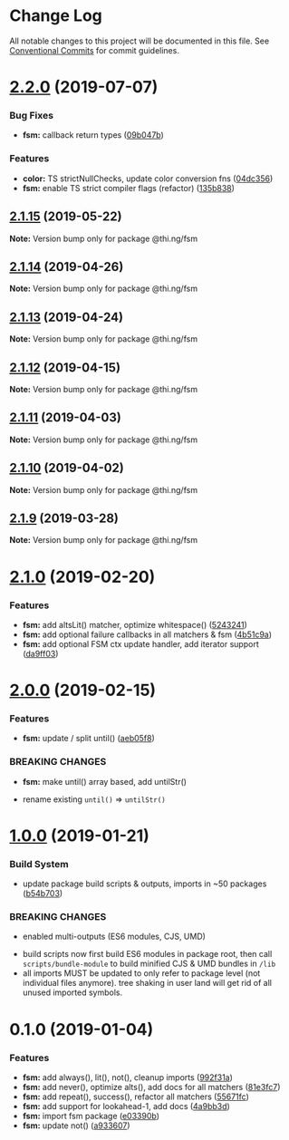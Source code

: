 # Change Log

All notable changes to this project will be documented in this file.
See [Conventional Commits](https://conventionalcommits.org) for commit guidelines.

# [2.2.0](https://github.com/thi-ng/umbrella/compare/@thi.ng/fsm@2.1.15...@thi.ng/fsm@2.2.0) (2019-07-07)


### Bug Fixes

* **fsm:** callback return types ([09b047b](https://github.com/thi-ng/umbrella/commit/09b047b))


### Features

* **color:** TS strictNullChecks, update color conversion fns ([04dc356](https://github.com/thi-ng/umbrella/commit/04dc356))
* **fsm:** enable TS strict compiler flags (refactor) ([135b838](https://github.com/thi-ng/umbrella/commit/135b838))





## [2.1.15](https://github.com/thi-ng/umbrella/compare/@thi.ng/fsm@2.1.14...@thi.ng/fsm@2.1.15) (2019-05-22)

**Note:** Version bump only for package @thi.ng/fsm





## [2.1.14](https://github.com/thi-ng/umbrella/compare/@thi.ng/fsm@2.1.13...@thi.ng/fsm@2.1.14) (2019-04-26)

**Note:** Version bump only for package @thi.ng/fsm





## [2.1.13](https://github.com/thi-ng/umbrella/compare/@thi.ng/fsm@2.1.12...@thi.ng/fsm@2.1.13) (2019-04-24)

**Note:** Version bump only for package @thi.ng/fsm





## [2.1.12](https://github.com/thi-ng/umbrella/compare/@thi.ng/fsm@2.1.11...@thi.ng/fsm@2.1.12) (2019-04-15)

**Note:** Version bump only for package @thi.ng/fsm





## [2.1.11](https://github.com/thi-ng/umbrella/compare/@thi.ng/fsm@2.1.10...@thi.ng/fsm@2.1.11) (2019-04-03)

**Note:** Version bump only for package @thi.ng/fsm





## [2.1.10](https://github.com/thi-ng/umbrella/compare/@thi.ng/fsm@2.1.9...@thi.ng/fsm@2.1.10) (2019-04-02)

**Note:** Version bump only for package @thi.ng/fsm





## [2.1.9](https://github.com/thi-ng/umbrella/compare/@thi.ng/fsm@2.1.8...@thi.ng/fsm@2.1.9) (2019-03-28)

**Note:** Version bump only for package @thi.ng/fsm







# [2.1.0](https://github.com/thi-ng/umbrella/compare/@thi.ng/fsm@2.0.0...@thi.ng/fsm@2.1.0) (2019-02-20)


### Features

* **fsm:** add altsLit() matcher, optimize whitespace() ([5243241](https://github.com/thi-ng/umbrella/commit/5243241))
* **fsm:** add optional failure callbacks in all matchers & fsm ([4b51c9a](https://github.com/thi-ng/umbrella/commit/4b51c9a))
* **fsm:** add optional FSM ctx update handler, add iterator support ([da9ff03](https://github.com/thi-ng/umbrella/commit/da9ff03))





# [2.0.0](https://github.com/thi-ng/umbrella/compare/@thi.ng/fsm@1.0.4...@thi.ng/fsm@2.0.0) (2019-02-15)


### Features

* **fsm:** update / split until() ([aeb05f8](https://github.com/thi-ng/umbrella/commit/aeb05f8))


### BREAKING CHANGES

* **fsm:** make until() array based, add untilStr()

- rename existing `until()` => `untilStr()`



# [1.0.0](https://github.com/thi-ng/umbrella/compare/@thi.ng/fsm@0.1.0...@thi.ng/fsm@1.0.0) (2019-01-21)


### Build System

* update package build scripts & outputs, imports in ~50 packages ([b54b703](https://github.com/thi-ng/umbrella/commit/b54b703))


### BREAKING CHANGES

* enabled multi-outputs (ES6 modules, CJS, UMD)

- build scripts now first build ES6 modules in package root, then call
  `scripts/bundle-module` to build minified CJS & UMD bundles in `/lib`
- all imports MUST be updated to only refer to package level
  (not individual files anymore). tree shaking in user land will get rid of
  all unused imported symbols.



# 0.1.0 (2019-01-04)


### Features

* **fsm:** add always(), lit(), not(), cleanup imports ([992f31a](https://github.com/thi-ng/umbrella/commit/992f31a))
* **fsm:** add never(), optimize alts(), add docs for all matchers ([81e3fc7](https://github.com/thi-ng/umbrella/commit/81e3fc7))
* **fsm:** add repeat(), success(), refactor all matchers ([55671fc](https://github.com/thi-ng/umbrella/commit/55671fc))
* **fsm:** add support for lookahead-1, add docs ([4a9bb3d](https://github.com/thi-ng/umbrella/commit/4a9bb3d))
* **fsm:** import fsm package ([e03390b](https://github.com/thi-ng/umbrella/commit/e03390b))
* **fsm:** update not() ([a933607](https://github.com/thi-ng/umbrella/commit/a933607))
